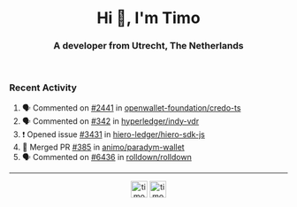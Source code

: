 <h1 align="center">Hi 👋, I'm Timo</h1>
<h3 align="center">A developer from Utrecht, The Netherlands</h3>
<br/>
<!-- https://github.com/rahuldkjain/github-profile-readme-generator --!>

<!--  <p align="left"><img src="https://github-readme-stats.vercel.app/api?username=timoglastra&show_icons=true&count_private=true&" alt="timoglastra" /></p> --!>

<!--
Github language stats
<p align="left"><img src="https://github-readme-stats.vercel.app/api/top-langs/?username=timoglastra&layout=compact" alt="timoglastra" /><p>
-->

<!-- Codestats language stats -->
<!-- <p align="left"><img src="https://codestats-readme.vercel.app/api/top-langs/?username=timoglastra&layout=compact&language_count=12" alt="timoglastra" /><p>    --!>
  
<h3>Recent Activity</h3>

<!--START_SECTION:activity-->
1. 🗣 Commented on [#2441](https://github.com/openwallet-foundation/credo-ts/pull/2441#issuecomment-3387143390) in [openwallet-foundation/credo-ts](https://github.com/openwallet-foundation/credo-ts)
2. 🗣 Commented on [#342](https://github.com/hyperledger/indy-vdr/pull/342#issuecomment-3387117593) in [hyperledger/indy-vdr](https://github.com/hyperledger/indy-vdr)
3. ❗ Opened issue [#3431](https://github.com/hiero-ledger/hiero-sdk-js/issues/3431) in [hiero-ledger/hiero-sdk-js](https://github.com/hiero-ledger/hiero-sdk-js)
4. 🎉 Merged PR [#385](https://github.com/animo/paradym-wallet/pull/385) in [animo/paradym-wallet](https://github.com/animo/paradym-wallet)
5. 🗣 Commented on [#6436](https://github.com/rolldown/rolldown/issues/6436#issuecomment-3375477791) in [rolldown/rolldown](https://github.com/rolldown/rolldown)
<!--END_SECTION:activity-->

---

<p align="center">
<a href="https://twitter.com/timoglastra" target="blank"><img align="center" src="https://cdn.jsdelivr.net/npm/simple-icons@3.0.1/icons/twitter.svg" alt="timoglastra" height="30" width="30" /></a>
<a href="https://linkedin.com/in/timoglastra" target="blank"><img align="center" src="https://cdn.jsdelivr.net/npm/simple-icons@3.0.1/icons/linkedin.svg" alt="timoglastra" height="30" width="30" /></a>
</p>



